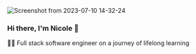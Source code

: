 ![Screenshot from 2023-07-10 14-32-24](https://github.com/nicole-lancaster/nicole-lancaster/assets/116457977/e377a1bb-3b03-4b22-8c19-8f8578a729e9)

### Hi there, I'm Nicole 👋

🧑‍🎓 Full stack software engineer on a journey of lifelong learning 
